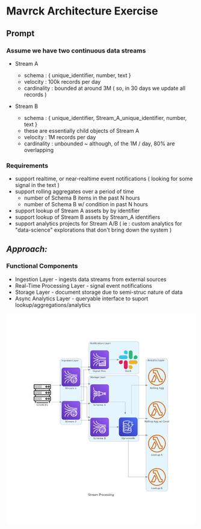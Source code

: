 # Mavrck Architecture Exercise

## Prompt

### Assume we have two continuous data streams

- Stream A

  - schema : { unique_identifier, number, text }
  - velocity : 100k records per day
  - cardinality : bounded at around 3M ( so, in 30 days we update all records )

- Stream B
  - schema : { unique_identifier, Stream_A_unique_identifier, number, text }
  - these are essentially child objects of Stream A
  - velocity : 1M records per day
  - cardinality : unbounded ~ although, of the 1M / day, 80% are overlapping

### Requirements

- support realtime, or near-realtime event notifications ( looking for some signal in the text )
- support rolling aggregates over a period of time
  - number of Schema B items in the past N hours
  - number of Schema B w/ condition in past N hours
- support lookup of Stream A assets by by identifier
- support lookup of Stream B assets by Stream_A identifiers
- support analytics projects for Stream A/B ( ie : custom analytics for "data-science" explorations that don't bring down the system )

## *Approach:*

### Functional Components

- Ingestion Layer - ingests data streams from external sources
- Real-Time Processing Layer - signal event notifications
- Storage Layer - document storage due to semi-struc nature of data
- Async Analytics Layer - queryable interface to suport lookup/aggregations/analytics

![Stream Process Diagram](https://github.com/jolfr/Mavrck-Q2/blob/main/stream_processing.png)
